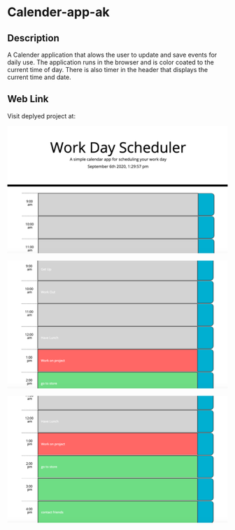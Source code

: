 # Calender-app-ak

## Description

A Calender application that alows the user to update and save events for daily use.
The application runs in the browser and is color coated to the current time of day.
There is also timer in the header that displays the current time and date. 

## Web Link
Visit deplyed project at: 

![Alt text](images/WorkdayScheduler-SS1.png)

![Alt text](images/WorkdayScheduler-SS2.png)

![Alt text](images/WorkdayScheduler-SS3.png)